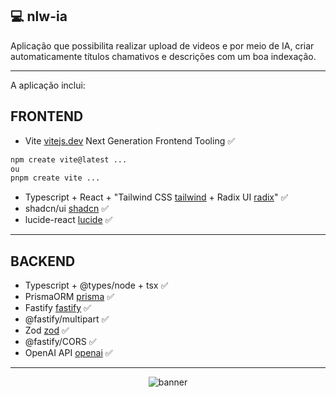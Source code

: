## 💻 nlw-ia

Aplicação que possibilita realizar upload de videos e por meio de IA, criar automaticamente títulos chamativos e descrições com um boa indexação.

<hr>
A aplicação inclui:

## FRONTEND

- Vite [vitejs.dev](https://vitejs.dev) Next Generation Frontend Tooling ✅

```bash
npm create vite@latest ...
ou
pnpm create vite ...
```

- Typescript + React + "Tailwind CSS [tailwind](https://tailwindcss.com/) + Radix UI [radix](https://www.radix-ui.com/)" ✅
- shadcn/ui [shadcn](https://ui.shadcn.com/) ✅
- lucide-react [lucide](https://lucide.dev/guide/packages/lucide-react) ✅

<hr>

## BACKEND

- Typescript + @types/node + tsx ✅
- PrismaORM [prisma](https://www.prisma.io/) ✅
- Fastify [fastify](https://fastify.dev/) ✅
- @fastify/multipart ✅
- Zod [zod](https://zod.dev/) ✅
- @fastify/CORS ✅
- OpenAI API [openai](https://github.com/openai/openai-node) ✅

<hr>

<p align="center">
    <img align="center" src="https://github.com/micaellimedeiros/nlw-ia/assets/54600663/7cd3f763-e848-434f-a180-6c9ada728d24" alt="banner"/>
</p>
